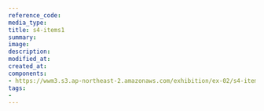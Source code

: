 ```yaml
---
reference_code:
media_type:
title: s4-items1
summary:
image:
description:
modified_at:
created_at:
components:
- https://wwm3.s3.ap-northeast-2.amazonaws.com/exhibition/ex-02/s4-items1.png
tags:
-
---
```

